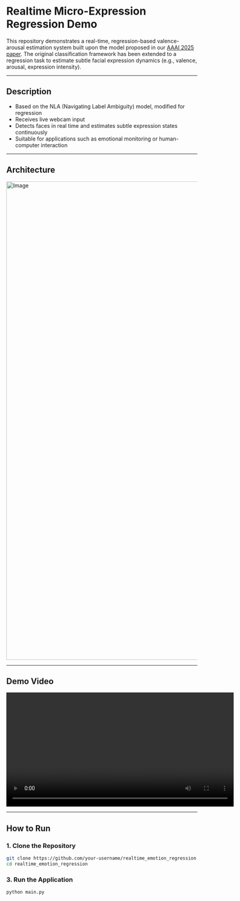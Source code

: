 # Realtime Micro-Expression Regression Demo

This repository demonstrates a real-time, regression-based valence-arousal estimation system built upon the model proposed in our [AAAI 2025 paper](https://arxiv.org/abs/2502.09993).
The original classification framework has been extended to a regression task to estimate subtle facial expression dynamics (e.g., valence, arousal, expression intensity).

---

## Description

- Based on the NLA (Navigating Label Ambiguity) model, modified for regression
- Receives live webcam input
- Detects faces in real time and estimates subtle expression states continuously
- Suitable for applications such as emotional monitoring or human-computer interaction

---

## Architecture

<img width="1258" alt="Image" src="https://github.com/user-attachments/assets/be10babc-55a9-46b9-b9f3-4d5f14fd2acb" />

---

## Demo Video

<video src="https://github.com/user-attachments/assets/6746d16f-fdab-46d8-bbe5-3cb256d124b8" controls width="600">
  Your browser does not support the video tag.
</video>

---

## How to Run

### 1. Clone the Repository

```bash
git clone https://github.com/your-username/realtime_emotion_regression
cd realtime_emotion_regression
```
### 3. Run the Application
```bash
python main.py
```
